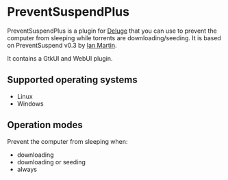 PreventSuspendPlus
==================

PreventSuspendPlus is a plugin for [Deluge](http://deluge-torrent.org) that you can use to prevent the computer from sleeping while torrents are downloading/seeding.
It is based on PreventSuspend v0.3 by [Ian Martin](https://github.com/ianmartin/Deluge-PreventSuspend-plugin).

It contains a GtkUI and WebUI plugin.

Supported operating systems
---------------------------

- Linux
- Windows

Operation modes
---------------
Prevent the computer from sleeping when:

- downloading
- downloading or seeding
- always